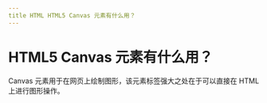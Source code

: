 ```yaml
---
title HTML HTML5 Canvas 元素有什么⽤？
---
```


# HTML5 Canvas 元素有什么⽤？

Canvas 元素⽤于在⽹⻚上绘制图形，该元素标签强⼤之处在于可以直接在 HTML 上进⾏图形操作。